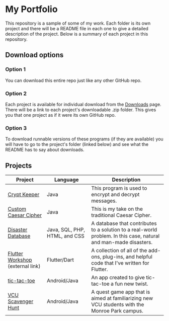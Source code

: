 # My Portfolio

This repository is a sample of some of my work. Each folder is its own project and there will be a README file in each one to give a detailed description of the project. Below is a summary of each project in this repository.

## Download options

### Option 1

You can download this entire repo just like any other GitHub repo.

### Option 2

Each project is available for individual download from the [Downloads](downloads.md) page. There will be a link to each project's downloadable .zip folder. This gives you that one project as if it were its own GitHub repo.

### Option 3

To download runnable versions of these programs (if they are available) you will have to go to the project's folder (linked below) and see what the README has to say about downloads.

## Projects

| Project | Language | Description |
| --- | --- | --- |
| [Crypt Keeper](Crypt%20Keeper) | Java | This program is used to encrypt and decrypt messages. |
| [Custom Caesar Cipher](Custom%20Caesar%20Cipher) | Java | This is my take on the traditional Caesar Cipher. |
| [Disaster Database](Disaster%20Database) | Java, SQL, PHP, HTML, and CSS | A database that contributes to a solution to a real-world problem. In this case, natural and man-made disasters. |
| [Flutter Workshop](https://github.com/babincc/flutter_workshop#readme) (external link) | Flutter/Dart | A collection of all of the add-ons, plug-ins, and helpful code that I've written for Flutter. |
| [tic-tac-toe](tic-tac-toe) | Android/Java | An app created to give tic-tac-toe a fun new twist. |
| [VCU Scavenger Hunt](VCU%20Scavenger%20Hunt) | Android/Java | A quest game app that is aimed at familiarizing new VCU students with the Monroe Park campus. |
